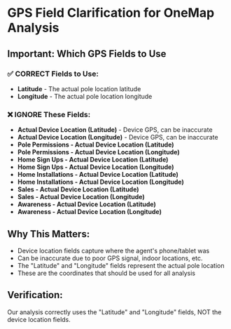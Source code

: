 # GPS Field Clarification for OneMap Analysis

## Important: Which GPS Fields to Use

### ✅ CORRECT Fields to Use:
- **Latitude** - The actual pole location latitude
- **Longitude** - The actual pole location longitude

### ❌ IGNORE These Fields:
- **Actual Device Location (Latitude)** - Device GPS, can be inaccurate
- **Actual Device Location (Longitude)** - Device GPS, can be inaccurate
- **Pole Permissions - Actual Device Location (Latitude)**
- **Pole Permissions - Actual Device Location (Longitude)**
- **Home Sign Ups - Actual Device Location (Latitude)**
- **Home Sign Ups - Actual Device Location (Longitude)**
- **Home Installations - Actual Device Location (Latitude)**
- **Home Installations - Actual Device Location (Longitude)**
- **Sales - Actual Device Location (Latitude)**
- **Sales - Actual Device Location (Longitude)**
- **Awareness - Actual Device Location (Latitude)**
- **Awareness - Actual Device Location (Longitude)**

## Why This Matters:
- Device location fields capture where the agent's phone/tablet was
- Can be inaccurate due to poor GPS signal, indoor locations, etc.
- The "Latitude" and "Longitude" fields represent the actual pole location
- These are the coordinates that should be used for all analysis

## Verification:
Our analysis correctly uses the "Latitude" and "Longitude" fields, NOT the device location fields.